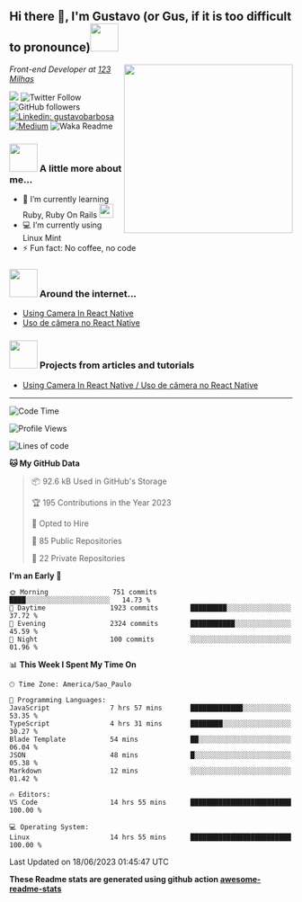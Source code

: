 <h2>Hi there 👋, I'm Gustavo (or Gus, if it is too difficult to pronounce)<img src="https://media.giphy.com/media/RMAnPMLrnOVhWuvusR/giphy.gif" width="50"></h2>
<img src="https://media.giphy.com/media/bi6RQ5x3tqoSI/giphy.gif" align="right" width="300">
<p><em>Front-end Developer at <a href="https://123milhas.com/">123 Milhas</a>
</em></p>

![](https://visitor-badge.glitch.me/badge?page_id=gusbdev.gusbdev)
![Twitter Follow](https://img.shields.io/twitter/follow/GustavoBFig?label=Follow)
![GitHub followers](https://img.shields.io/github/followers/gusbdev?label=Followers&style=social)
[![Linkedin: gustavobarbosa](https://img.shields.io/badge/-Gustavo%20Barbosa-blue?style=flat-square&logo=Linkedin&logoColor=white&link=https://www.linkedin.com/in/gustavo-barbosa-4a457178/?locale=en_US)](https://www.linkedin.com/in/gustavo-barbosa-figueiredo/?locale=en_US)
[![Medium](https://img.shields.io/badge/-Gustavo%20Barbosa-black?style=flat-square&logo=Medium&logoColor=white&link=https://gusbdev.medium.com/)](https://gusbdev.medium.com/)
![Waka Readme](https://github.com/anmol098/anmol098/workflows/Waka%20Readme/badge.svg)

### <img src="https://media.giphy.com/media/JmPabUqU22FAbQYkzN/giphy.gif?cid=ecf05e47q7yo25g6s5nej8umf3mb3j381wfsxdgh38ozfxmn&rid=giphy.gif&ct=s" width="50"> A little more about me...  

- 🌱 I’m currently learning Ruby, Ruby On Rails <img src="https://cdn.emojidex.com/emoji/seal/Ruby.png?1465787635" width="25" height="25" />
- :computer: I’m currently using Linux Mint
- ⚡ Fun fact: No coffee, no code

### <img src="https://media.giphy.com/media/J5G9LaVDOHjPXWiPpM/giphy.gif?cid=ecf05e4754h7jyq8sg2agqh6e4osqtfrgpe9vqbv359lhy35&rid=giphy.gif&ct=s" width="50"> Around the internet...
- [Using Camera In React Native](https://gusbdev.medium.com/using-camera-in-react-native-370a2569ccd4)
- [Uso de câmera no React Native](https://gusbdev.medium.com/uso-de-c%C3%A2mera-no-react-native-3917ef1de182)

### <img src="https://media.giphy.com/media/LRUSX9oaSmuKW3n4Ax/giphy.gif" width="50"> Projects from articles and tutorials
- [Using Camera In React Native / Uso de câmera no React Native](https://github.com/gusbdev/AwesomeCamera)

---
<!--START_SECTION:waka-->
![Code Time](http://img.shields.io/badge/Code%20Time-2%2C658%20hrs%2020%20mins-blue)

![Profile Views](http://img.shields.io/badge/Profile%20Views-0-blue)

![Lines of code](https://img.shields.io/badge/From%20Hello%20World%20I%27ve%20Written-4.4%20million%20lines%20of%20code-blue)

**🐱 My GitHub Data** 

> 📦 92.6 kB Used in GitHub's Storage 
 > 
> 🏆 195 Contributions in the Year 2023
 > 
> 💼 Opted to Hire
 > 
> 📜 85 Public Repositories 
 > 
> 🔑 22 Private Repositories 
 > 
**I'm an Early 🐤** 

```text
🌞 Morning                751 commits         ████░░░░░░░░░░░░░░░░░░░░░   14.73 % 
🌆 Daytime                1923 commits        █████████░░░░░░░░░░░░░░░░   37.72 % 
🌃 Evening                2324 commits        ███████████░░░░░░░░░░░░░░   45.59 % 
🌙 Night                  100 commits         ░░░░░░░░░░░░░░░░░░░░░░░░░   01.96 % 
```


📊 **This Week I Spent My Time On** 

```text
🕑︎ Time Zone: America/Sao_Paulo

💬 Programming Languages: 
JavaScript               7 hrs 57 mins       █████████████░░░░░░░░░░░░   53.35 % 
TypeScript               4 hrs 31 mins       ████████░░░░░░░░░░░░░░░░░   30.27 % 
Blade Template           54 mins             ██░░░░░░░░░░░░░░░░░░░░░░░   06.04 % 
JSON                     48 mins             █░░░░░░░░░░░░░░░░░░░░░░░░   05.38 % 
Markdown                 12 mins             ░░░░░░░░░░░░░░░░░░░░░░░░░   01.42 % 

🔥 Editors: 
VS Code                  14 hrs 55 mins      █████████████████████████   100.00 % 

💻 Operating System: 
Linux                    14 hrs 55 mins      █████████████████████████   100.00 % 
```


 Last Updated on 18/06/2023 01:45:47 UTC
<!--END_SECTION:waka-->

**These Readme stats are generated using github action [awesome-readme-stats](https://github.com/anmol098/waka-readme-stats)**

